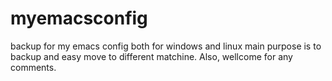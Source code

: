 # myemacsconfig
backup for my emacs config both for windows and linux
main purpose is to backup and easy move to different matchine.
Also, wellcome for any comments.
